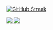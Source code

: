 [![GitHub Streak](https://streak-stats.demolab.com?user=bnvd26&theme=dark)](https://git.io/streak-stats)

<a target="_blank" href="https://www.linkedin.com/in/benjaminadida">
  <img src="https://img.shields.io/badge/-LinkedIn-0077B5?style=for-the-badge&logo=Linkedin&logoColor=white"></img>
</a>

<a target="_blank" href="mailto:benjaminadida05@gmail.com">
  <img src="https://img.shields.io/badge/-Gmail-D14836?style=for-the-badge&logo=Gmail&logoColor=white"></img>
</a>
